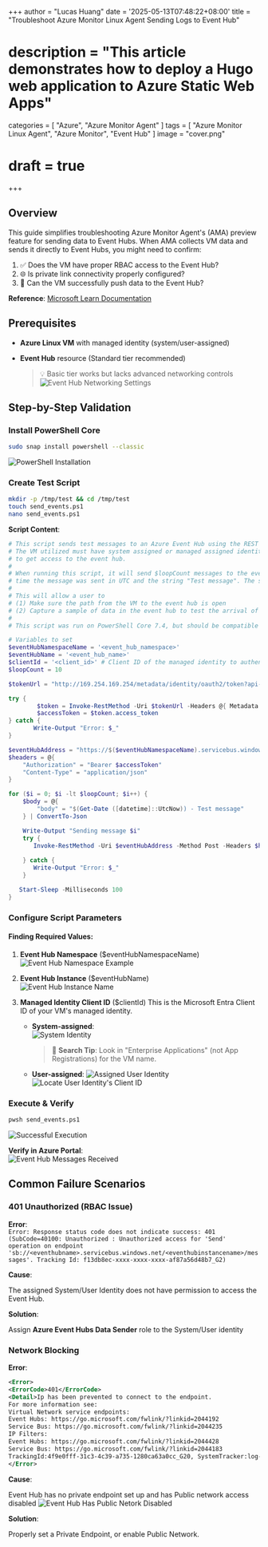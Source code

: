 +++
author = "Lucas Huang"
date = '2025-05-13T07:48:22+08:00'
title = "Troubleshoot Azure Monitor Linux Agent Sending Logs to Event Hub"
# description = "This article demonstrates how to deploy a Hugo web application to Azure Static Web Apps"
categories = [
    "Azure",
    "Azure Monitor Agent"
]
tags = [
    "Azure Monitor Linux Agent",
    "Azure Monitor",
    "Event Hub"
]
image = "cover.png"
# draft = true
+++
## Overview

This guide simplifies troubleshooting Azure Monitor Agent's (AMA) preview feature for sending data to Event Hubs. When AMA collects VM data and sends it directly to Event Hubs, you might need to confirm:

1. ✅ Does the VM have proper RBAC access to the Event Hub?
2. 🌐 Is private link connectivity properly configured?
3. 📨 Can the VM successfully push data to the Event Hub?

**Reference**: [Microsoft Learn Documentation](https://learn.microsoft.com/en-us/azure/azure-monitor/agents/azure-monitor-agent-send-data-to-event-hubs-and-storage?tabs=windows%2Cwindows-1)

## Prerequisites

- **Azure Linux VM** with managed identity (system/user-assigned)
- **Event Hub** resource (Standard tier recommended)
  
  > 💡 Basic tier works but lacks advanced networking controls
  ![Event Hub Networking Settings](Event-Hub-Networking-Settings.png)

## Step-by-Step Validation

### Install PowerShell Core
```bash
sudo snap install powershell --classic
```
![PowerShell Installation](PowerShell-Installation.png)

### Create Test Script
```bash
mkdir -p /tmp/test && cd /tmp/test
touch send_events.ps1
nano send_events.ps1
```

**Script Content**:
```powershell
# This script sends test messages to an Azure Event Hub using the REST API and Managed Identity for Azure Resources.
# The VM utilized must have system assigned or managed assigned identity on it. This script uses the Azure meta-data service
# to get access to the event hub. 
#
# When running this script, it will send $loopCount messages to the event hub. The messages are string with the
# time the message was sent in UTC and the string "Test message". The script will wait 100 milliseconds between each message.
#
# This will allow a user to
# (1) Make sure the path from the VM to the event hub is open
# (2) Capture a sample of data in the event hub to test the arrival of the data
#
# This script was run on PowerShell Core 7.4, but should be compatible with PowerShell 5.1 and later.

# Variables to set
$eventHubNamespaceName = '<event_hub_namespace>'
$eventHubName = '<event_hub_name>'
$clientId = '<client_id>' # Client ID of the managed identity to authenticate with
$loopCount = 10

$tokenUrl = "http://169.254.169.254/metadata/identity/oauth2/token?api-version=2018-02-01&client_id=$($clientId)&resource=https://eventhubs.azure.net"

try {
        $token = Invoke-RestMethod -Uri $tokenUrl -Headers @{ Metadata = "true" }
        $accessToken = $token.access_token
} catch {
       Write-Output "Error: $_"
}

$eventHubAddress = "https://$($eventHubNamespaceName).servicebus.windows.net:443/$eventHubName/messages"
$headers = @{
    "Authorization" = "Bearer $accessToken"
    "Content-Type" = "application/json"
}

for ($i = 0; $i -lt $loopCount; $i++) {
    $body = @{
        "body" = "$(Get-Date ([datetime]::UtcNow)) - Test message"
    } | ConvertTo-Json

    Write-Output "Sending message $i"
	try {
       Invoke-RestMethod -Uri $eventHubAddress -Method Post -Headers $headers -Body $body
       
    } catch {
       Write-Output "Error: $_"
    }

   Start-Sleep -Milliseconds 100   
}
```

### Configure Script Parameters

#### Finding Required Values:
1. **Event Hub Namespace** ($eventHubNamespaceName) 
   ![Event Hub Namespace Example](Event-Hub-Namespace-Example.png)

2. **Event Hub Instance**  ($eventHubName)  
   ![Event Hub Instance Name](Event-Hub-Instance-name.png)

3. **Managed Identity Client ID** ($clientId)
   This is the Microsoft Entra Client ID of your VM's managed identity.
   - **System-assigned**:  
     ![System Identity](System-Identity-Example.png)
     > 🔎 **Search Tip**: Look in "Enterprise Applications" (not App Registrations) for the VM name.
   - **User-assigned**: 
     ![Assigned User Identity](Assigned-User-Identity.png) 
     ![Locate User Identity's Client ID](Locate-User-Identity-Client-ID.png)



### Execute & Verify
```bash
pwsh send_events.ps1
```
![Successful Execution](Successful-Execution.png)

**Verify in Azure Portal**:  
![Event Hub Messages Received](Event-Hub-Messages-Received.png)

## Common Failure Scenarios

### 401 Unauthorized (RBAC Issue)
**Error**:  
`Error: Response status code does not indicate success: 401 (SubCode=40100: Unauthorized : Unauthorized access for 'Send' operation on endpoint 'sb://<eventhubname>.servicebus.windows.net/<eventhubinstancename>/messages'. Tracking Id: f13db8ec-xxxx-xxxx-xxxx-af87a56d48b7_G2)`

**Cause**:

The assigned System/User Identity does not have permission to access the Event Hub.

**Solution**:  

Assign **Azure Event Hubs Data Sender** role to the System/User identity

### Network Blocking
**Error**:  
```xml
<Error>
<ErrorCode>401</ErrorCode>
<Detail>Ip has been prevented to connect to the endpoint.
For more information see:
Virtual Network service endpoints:
Event Hubs: https://go.microsoft.com/fwlink/?linkid=2044192 
Service Bus: https://go.microsoft.com/fwlink/?linkid=2044235 
IP Filters:
Event Hubs: https://go.microsoft.com/fwlink/?linkid=2044428 
Service Bus: https://go.microsoft.com/fwlink/?linkid=2044183 
TrackingId:4f9e0fff-31c3-4c39-a735-1280ca63a0cc_G20, SystemTracker:log-playground-hub.servicebus.windows.net:hub2/messages, Timestamp:2025-01-29T11:43:33</Detail>
</Error>
```

**Cause**:

Event Hub has no private endpoint set up and has Public network access disabled
![Event Hub Has Public Netork Disabled](Event-Hub-Has-Public-Netork-Disabled.png)

**Solution**:  

Properly set a Private Endpoint, or enable Public Network.
